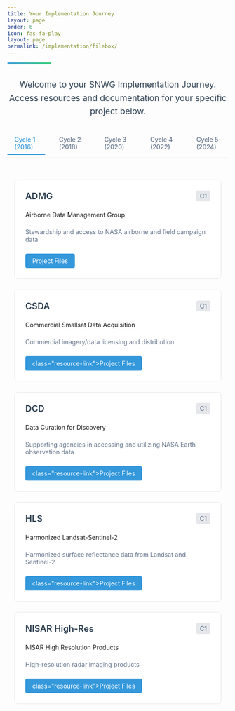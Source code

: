 ```yaml
---
title: Your Implementation Journey
layout: page
order: 6
icon: fas fa-play
layout: page
permalink: /implementation/filebox/
---
```


<div class="header-line"></div>

<div class="intro-section">
  <p class="lead-text">Welcome to your SNWG Implementation Journey. Access resources and documentation for your specific project below.</p>
</div>

<div class="cycle-tabs">
  <input type="radio" id="cycle1" name="cycles" checked>
  <input type="radio" id="cycle2" name="cycles">
  <input type="radio" id="cycle3" name="cycles">
  <input type="radio" id="cycle4" name="cycles">
  <input type="radio" id="cycle5" name="cycles">
  
  <div class="tab-labels">
    <label for="cycle1">Cycle 1 (2016)</label>
    <label for="cycle2">Cycle 2 (2018)</label>
    <label for="cycle3">Cycle 3 (2020)</label>
    <label for="cycle4">Cycle 4 (2022)</label>
    <label for="cycle5">Cycle 5 (2024)</label>
  </div>

  <div class="projects-container">
    <!-- Cycle 1 Projects -->
    <div class="project-grid">
      <div class="project-card">
        <div class="project-header">
          <h3>ADMG</h3>
          <span class="cycle-badge">C1</span>
        </div>
        <p>Airborne Data Management Group</p>
        <p class="project-description">Stewardship and access to NASA airborne and field campaign data</p>
        <div class="project-links">
          <a href="https://github.com/NASA-IMPACT/snwg-implementation/issues/152" target="blank" rel="noopener noreferrer" class="resource-link">Project Files</a>
        </div>
      </div>
      <div class="project-card">
        <div class="project-header">
          <h3>CSDA</h3>
          <span class="cycle-badge">C1</span>
        </div>
        <p>Commercial Smallsat Data Acquisition</p>
        <p class="project-description">Commercial imagery/data licensing and distribution</p>
        <div class="project-links">
          <a href="https://github.com/NASA-IMPACT/snwg-implementation/issues/152" target="blank" rel="noopener noreferrer" class="resource-link">class="resource-link">Project Files</a>
        </div>
      </div>
      <div class="project-card">
        <div class="project-header">
          <h3>DCD</h3>
          <span class="cycle-badge">C1</span>
        </div>
        <p>Data Curation for Discovery</p>
        <p class="project-description">Supporting agencies in accessing and utilizing NASA Earth observation data</p>
        <div class="project-links">
          <a href="https://github.com/NASA-IMPACT/snwg-implementation/issues/152" target="blank" rel="noopener noreferrer" class="resource-link">class="resource-link">Project Files</a>
        </div>
      </div>
      <div class="project-card">
        <div class="project-header">
          <h3>HLS</h3>
          <span class="cycle-badge">C1</span>
        </div>
        <p>Harmonized Landsat-Sentinel-2</p>
        <p class="project-description">Harmonized surface reflectance data from Landsat and Sentinel-2</p>
        <div class="project-links">
          <a href="https://github.com/NASA-IMPACT/snwg-implementation/issues/152" target="blank" rel="noopener noreferrer" class="resource-link">class="resource-link">Project Files</a>
        </div>
      </div>
      <div class="project-card">
        <div class="project-header">
          <h3>NISAR High-Res</h3>
          <span class="cycle-badge">C1</span>
        </div>
        <p>NISAR High Resolution Products</p>
        <p class="project-description">High-resolution radar imaging products</p>
        <div class="project-links">
          <a href="https://github.com/NASA-IMPACT/snwg-implementation/issues/152" target="blank" rel="noopener noreferrer" class="resource-link">class="resource-link">Project Files</a>
        </div>
      </div>
    </div>
    <!-- Cycle 2 Projects -->
    <div class="project-grid">
      <div class="project-card">
        <div class="project-header">
          <h3>AC-GEOS</h3>
          <span class="cycle-badge">C2</span>
        </div>
        <p>Atmospheric Composition using GEOS</p>
        <p class="project-description">Atmospheric composition reanalysis using GEOS-5</p>
        <div class="project-links">
          <a href="https://github.com/NASA-IMPACT/snwg-implementation/issues/152" target="blank" rel="noopener noreferrer" class="resource-link">class="resource-link">Project Files</a>
        </div>
      </div>
      <div class="project-card">
        <div class="project-header">
          <h3>Freeboard & Ice</h3>
          <span class="cycle-badge">C2</span>
        </div>
        <p>ICESat-2 QuickLooks Products</p>
        <p class="project-description">Low latency products over Great Lakes region</p>
        <div class="project-links">
          <a href="https://github.com/NASA-IMPACT/snwg-implementation/issues/152" target="blank" rel="noopener noreferrer" class="resource-link">class="resource-link">Project Files</a>
        </div>
      </div>
      <div class="project-card">
        <div class="project-header">
          <h3>Internet of Animals</h3>
          <span class="cycle-badge">C2</span>
        </div>
        <p>ICARUS Animal Tracking System</p>
        <p class="project-description">Miniaturized animal tracking technology</p>
        <div class="project-links">
          <a href="https://github.com/NASA-IMPACT/snwg-implementation/issues/152" target="blank" rel="noopener noreferrer" class="resource-link">class="resource-link">Project Files</a>
        </div>
      </div>

      <div class="project-card">
        <div class="project-header">
          <h3>NISAR SM</h3>
          <span class="cycle-badge">C2</span>
        </div>
        <p>NISAR Soil Moisture</p>
        <p class="project-description">High-resolution soil moisture measurements</p>
        <div class="project-links">
          <a href="https://github.com/NASA-IMPACT/snwg-implementation/issues/152" target="blank" rel="noopener noreferrer" class="resource-link">class="resource-link">Project Files</a>
        </div>
      </div>

      <div class="project-card">
        <div class="project-header">
          <h3>OPERA</h3>
          <span class="cycle-badge">C2</span>
        </div>
        <p>Observational Products for End-Users from Remote Sensing Analysis</p>
        <p class="project-description">Suite of remote sensing products</p>
        <div class="project-links">
          <a href="https://github.com/NASA-IMPACT/snwg-implementation/issues/152" target="blank" rel="noopener noreferrer" class="resource-link">class="resource-link">Project Files</a>
        </div>
      </div>

      <div class="project-card">
        <div class="project-header">
          <h3>Radiation & Clouds</h3>
          <span class="cycle-badge">C2</span>
        </div>
        <p>SatCorps Cloud Analysis</p>
        <p class="project-description">Cloud and radiation data products</p>
        <div class="project-links">
          <a href="https://github.com/NASA-IMPACT/snwg-implementation/issues/152" target="blank" rel="noopener noreferrer" class="resource-link">class="resource-link">Project Files</a>
        </div>
      </div>

      <div class="project-card">
        <div class="project-header">
          <h3>Water Quality</h3>
          <span class="cycle-badge">C2</span>
        </div>
        <p>Water Quality Products</p>
        <p class="project-description">Ocean and inland water quality monitoring</p>
        <div class="project-links">
          <a href="https://github.com/NASA-IMPACT/snwg-implementation/issues/152" target="blank" rel="noopener noreferrer" class="resource-link">class="resource-link">Project Files</a>
        </div>
      </div>
    </div>

    <!-- Cycle 3 Projects -->
    <div class="project-grid">
      <div class="project-card">
        <div class="project-header">
          <h3>Air Quality</h3>
          <span class="cycle-badge">C3</span>
        </div>
        <p>Air Quality Monitoring Network</p>
        <p class="project-description">Extended Pandora air quality sensor network</p>
        <div class="project-links">
          <a href="https://github.com/NASA-IMPACT/snwg-implementation/issues/152" target="blank" rel="noopener noreferrer" class="resource-link">class="resource-link">Project Files</a>
        </div>
      </div>

      <div class="project-card">
        <div class="project-header">
          <h3>EarthDEM 2.0</h3>
          <span class="cycle-badge">C3</span>
        </div>
        <p>Global Digital Elevation Model</p>
        <p class="project-description">High-resolution elevation data products</p>
        <div class="project-links">
          <a href="https://github.com/NASA-IMPACT/snwg-implementation/issues/152" target="blank" rel="noopener noreferrer" class="resource-link">class="resource-link">Project Files</a>
        </div>
      </div>

      <div class="project-card">
        <div class="project-header">
          <h3>PBL</h3>
          <span class="cycle-badge">C3</span>
        </div>
        <p>Planetary Boundary Layer Products</p>
        <p class="project-description">Merged GNSS-RO/Atmospheric measurements</p>
        <div class="project-links">
          <a href="https://github.com/NASA-IMPACT/snwg-implementation/issues/152" target="blank" rel="noopener noreferrer" class="resource-link">class="resource-link">Project Files</a>
        </div>
      </div>

      <div class="project-card">
        <div class="project-header">
          <h3>Sea Ice</h3>
          <span class="cycle-badge">C3</span>
        </div>
        <p>Sea Ice from Sea Surface Salinity</p>
        <p class="project-description">Enhanced sea surface salinity products</p>
        <div class="project-links">
          <a href="https://github.com/NASA-IMPACT/snwg-implementation/issues/152" target="blank" rel="noopener noreferrer" class="resource-link">class="resource-link">Project Files</a>
        </div>
      </div>

      <div class="project-card">
        <div class="project-header">
          <h3>TEMPO NRT</h3>
          <span class="cycle-badge">C3</span>
        </div>
        <p>TEMPO/GOES Near Real-Time Products</p>
        <p class="project-description">Near real-time atmospheric measurements</p>
        <div class="project-links">
          <a href="https://github.com/NASA-IMPACT/snwg-implementation/issues/152" target="blank" rel="noopener noreferrer" class="resource-link">class="resource-link">Project Files</a>
        </div>
      </div>

      <div class="project-card">
        <div class="project-header">
          <h3>HLS-VI</h3>
          <span class="cycle-badge">C3</span>
        </div>
        <p>Global HLS-Derived Vegetation Indices</p>
        <p class="project-description">Vegetation index products from HLS data</p>
        <div class="project-links">
          <a href="https://github.com/NASA-IMPACT/snwg-implementation/issues/152" target="blank" rel="noopener noreferrer" class="resource-link">class="resource-link">Project Files</a>
        </div>
      </div>
    </div>

    <!-- Cycle 4 Projects -->
    <div class="project-grid">
      <div class="project-card">
        <div class="project-header">
          <h3>ARSET</h3>
          <span class="cycle-badge">C4</span>
        </div>
        <p>Applied Remote Sensing Training</p>
        <p class="project-description">Targeted remote sensing training program</p>
        <div class="project-links">
          <a href="https://github.com/NASA-IMPACT/snwg-implementation/issues/152" target="blank" rel="noopener noreferrer" class="resource-link">class="resource-link">Project Files</a>
        </div>
      </div>

      <div class="project-card">
        <div class="project-header">
          <h3>HLS-LL</h3>
          <span class="cycle-badge">C4</span>
        </div>
        <p>HLS Low Latency</p>
        <p class="project-description">Reduced latency HLS data products</p>
        <div class="project-links">
          <a href="https://github.com/NASA-IMPACT/snwg-implementation/issues/152" target="blank" rel="noopener noreferrer" class="resource-link">class="resource-link">Project Files</a>
        </div>
      </div>

      <div class="project-card">
        <div class="project-header">
          <h3>GABAN</h3>
          <span class="cycle-badge">C4</span>
        </div>
        <p>Global Algal Blooms Assessment Network</p>
        <p class="project-description">Algal bloom monitoring and assessment</p>
        <div class="project-links">
          <a href="https://github.com/NASA-IMPACT/snwg-implementation/issues/152" target="blank" rel="noopener noreferrer" class="resource-link">class="resource-link">Project Files</a>
        </div>
      </div>

      <div class="project-card">
        <div class="project-header">
          <h3>Ocean Winds</h3>
          <span class="cycle-badge">C4</span>
        </div>
        <p>Ocean Surface Winds</p>
        <p class="project-description">Multi-sensor ocean wind measurements</p>
        <div class="project-links">
          <a href="https://github.com/NASA-IMPACT/snwg-implementation/issues/152" target="blank" rel="noopener noreferrer" class="resource-link">class="resource-link">Project Files</a>
        </div>
      </div>

      <div class="project-card">
        <div class="project-header">
          <h3>TEMPO Enhanced</h3>
          <span class="cycle-badge">C4</span>
        </div>
        <p>TEMPO Enhanced Products</p>
        <p class="project-description">Extended TEMPO atmospheric measurements</p>
        <div class="project-links">
          <a href="https://github.com/NASA-IMPACT/snwg-implementation/issues/152" target="blank" rel="noopener noreferrer" class="resource-link">class="resource-link">Project Files</a>
        </div>
      </div>

      <div class="project-card">
        <div class="project-header">
          <h3>VLM</h3>
          <span class="cycle-badge">C4</span>
        </div>
        <p>Vertical Land Motion</p>
        <p class="project-description">Land surface elevation change monitoring</p>
        <div class="project-links">
          <a href="https://github.com/NASA-IMPACT/snwg-implementation/issues/152" target="blank" rel="noopener noreferrer" class="resource-link">class="resource-link">Project Files</a>
        </div>
      </div>
    </div>

    <!-- Cycle 5 Projects -->
    <div class="project-grid">
      <div class="project-card">
        <div class="project-header">
          <h3>C5</h3>
          <span class="cycle-badge">C5</span>
        </div>
        <p>Cycle 5 Projects</p>
        <p class="project-description">Future cycle projects</p>
        <div class="project-links">
          <a href="https://github.com/NASA-IMPACT/snwg-implementation/issues/152" target="blank" rel="noopener noreferrer" class="resource-link">class="resource-link">Project Files</a>
        </div>
      </div>
    </div>
  </div>
</div>

<style>
.header-line {
    height: 3px;
    background: linear-gradient(to right, #3498db, #2ecc71);
    margin-top: 0.5rem;
    border-radius: 2px;
    width: 100px;
}

.intro-section {
    max-width: 800px;
    margin: 2rem auto;
    text-align: center;
}

.lead-text {
    font-size: 1.2rem;
    color: #2c3e50;
    line-height: 1.6;
}

.cycle-tabs {
    margin: 2rem 0;
}

.cycle-tabs input[type="radio"] {
    display: none;
}

.tab-labels {
    display: flex;
    gap: 1rem;
    margin-bottom: 2rem;
    border-bottom: 2px solid #e5e7eb;
    padding-bottom: 0.5rem;
}

.tab-labels label {
    padding: 0.5rem 1rem;
    cursor: pointer;
    color: #64748b;
    transition: all 0.3s ease;
    font-weight: 500;
}

.tab-labels label:hover {
    color: #3498db;
}

#cycle1:checked ~ .tab-labels label[for="cycle1"],
#cycle2:checked ~ .tab-labels label[for="cycle2"],
#cycle3:checked ~ .tab-labels label[for="cycle3"],
#cycle4:checked ~ .tab-labels label[for="cycle4"],
#cycle5:checked ~ .tab-labels label[for="cycle5"] {
    color: #3498db;
    border-bottom: 2px solid #3498db;
    margin-bottom: -2px;
}

.project-grid {
    display: grid;
    grid-template-columns: repeat(auto-fill, minmax(300px, 1fr));
    gap: 1.5rem;
    display: none;
    padding: 1rem;
}

#cycle1:checked ~ .projects-container .project-grid:nth-of-type(1),
#cycle2:checked ~ .projects-container .project-grid:nth-of-type(2),
#cycle3:checked ~ .projects-container .project-grid:nth-of-type(3),
#cycle4:checked ~ .projects-container .project-grid:nth-of-type(4),
#cycle5:checked ~ .projects-container .project-grid:nth-of-type(5) {
    display: grid;
}

.project-card {
    background: white;
    border: 1px solid #e5e7eb;
    border-radius: 8px;
    padding: 1.5rem;
    transition: all 0.3s ease;
    display: flex;
    flex-direction: column;
}

.project-card:hover {
    transform: translateY(-2px);
    box-shadow: 0 4px 8px rgba(0, 0, 0, 0.1);
}

.project-header {
    display: flex;
    justify-content: space-between;
    align-items: center;
    margin-bottom: 0.5rem;
}

.project-header h3 {
    margin: 0;
    color: #2c3e50;
    font-size: 1.25rem;
    font-weight: 600;
}

.cycle-badge {
    background: #e5e7eb;
    padding: 0.25rem 0.5rem;
    border-radius: 4px;
    font-size: 0.875rem;
    color: #64748b;
    font-weight: 500;
}

.project-description {
    color: #64748b;
    font-size: 0.875rem;
    margin: 0.5rem 0;
    flex-grow: 1;
}

.project-links {
    margin-top: 1rem;
    display: flex;
    gap: 0.5rem;
}

.resource-link {
    display: inline-block;
    padding: 0.5rem 1rem;
    background: #3498db;
    color: white;
    text-decoration: none;
    border-radius: 4px;
    font-size: 0.875rem;
    transition: background 0.2s ease;
}

.resource-link:hover {
    background: #2980b9;
}

@media (max-width: 768px) {
    .tab-labels {
        flex-wrap: wrap;
        gap: 0.5rem;
    }
    
    .tab-labels label {
        flex: 1;
        text-align: center;
        font-size: 0.875rem;
    }
    
    .project-grid {
        grid-template-columns: 1fr;
        padding: 0.5rem;
    }
    
    .project-header h3 {
        font-size: 1.125rem;
    }
}
</style>

<!-- Optional JavaScript for any interactive features -->
<script>
document.addEventListener('DOMContentLoaded', function() {
    // Add any necessary JavaScript functionality here
    
    // Example: Smooth scrolling for anchor links
    document.querySelectorAll('a[href^="#"]').forEach(anchor => {
        anchor.addEventListener('click', function (e) {
            e.preventDefault();
            document.querySelector(this.getAttribute('href')).scrollIntoView({
                behavior: 'smooth'
            });
        });
    });
});
</script>